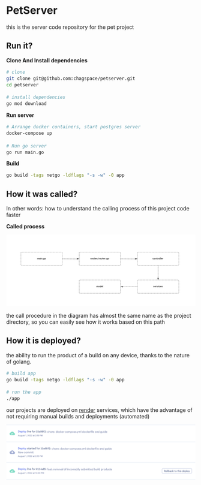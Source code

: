 # PetServer

this is the server code repository for the pet project

## Run it?

**Clone And Install dependencies**

```bash
# clone
git clone git@github.com:chagspace/petserver.git
cd petserver

# install dependencies
go mod download
```

**Run server**

```bash
# Arrange docker containers, start postgres server
docker-compose up

# Run go server
go run main.go
```

**Build**

```bash
go build -tags netgo -ldflags "-s -w" -0 app
```

## How it was called?

In other words: how to understand the calling process of this project code faster

**Called process**

![called in the project](./docs/assets/called.png)

the call procedure in the diagram has almost the same name as the project directory, so you can easily see how it works based on this path

## How it is deployed?

the ability to run the product of a build on any device, thanks to the nature of golang.

```bash
# build app
go build -tags netgo -ldflags "-s -w" -0 app

# run the app
./app
```

our projects are deployed on [render](https://render.com/) services, which have the advantage of not requiring manual builds and deployments (automated)

![deployed image](./docs/assets/deployed.png)
